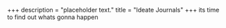 +++
description = "placeholder text."
title = "Ideate Journals"
+++
its time to find out whats gonna happen
